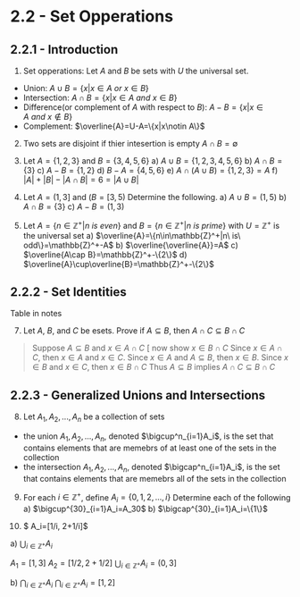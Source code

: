 # 2.2 - Set Opperations

## 2.2.1 - Introduction

1. Set opperations: Let $A$ and $B$ be sets with $U$ the universal set.
- Union: $A\cup B=\{x|x\in A\ or\ x\in B\}$
- Intersection: $A\cap B=\{x|x\in A\ and\ x\in B\}$
- Difference(or complement of $A$ with respect to $B$): $A-B=\{x|x\in A\ and\ x\notin B\}$
- Complement: $\overline{A}=U-A=\{x|x\notin A\}$

2. Two sets are disjoint if thier intesertion is empty $A\cap B=\emptyset$

3. Let $A=\{1, 2, 3\}$ and $B=\{3, 4, 5, 6\}$
a) $A\cup B=\{1, 2, 3, 4, 5, 6\}$
b) $A\cap B=\{3\}$
c) $A-B=\{1, 2\}$
d) $B-A=\{4, 5, 6\}$
e) $A\cap(A\cup B)=\{1, 2, 3\}=A$
f) $|A|+|B|-|A\cap B|=6=|A\cup B|$

4. Let $A=(1,3]$ and $(B=[3, 5)$ Determine the following.
a) $A\cup B=(1,5)$
b) $A\cap B=\{3\}$
c) $A-B=(1,3)$

5) Let $A=\{n\in\mathbb{Z}^+|n\ is\ even\}$ and $B=\{n\in\mathbb{Z}^+|n\ is\ prime\}$ with $U=\mathbb{Z}^+$ is the universal set
a) $\overline{A}=\{n\in\mathbb{Z}^+|n\ is\ odd\}=\mathbb{Z}^+-A$
b) $\overline{\overline{A}}=A$
c) $\overline{A\cap B}=\mathbb{Z}^+-\{2\}$
d) $\overline{A}\cup\overline{B}=\mathbb{Z}^+-\{2\}$

## 2.2.2 - Set Identities

Table in notes

7. Let $A$, $B$, and $C$ be esets. Prove if $A\subseteq B$, then $A\cap C\subseteq B\cap C$
> Suppose $A\subseteq B$ and $x\in A\cap C$ \[ now show $x\in B\cap C$
> Since $x\in A\cap C$, then $x\in A$ and $x\in C$.
> Since $x\in A$ and $A\subseteq B$, then $x\in B$.
> Since $x\in B$ and $x\in C$, then $x\in B\cap C$
> Thus $A\subseteq B$ implies $A\cap C\subseteq B\cap C$

## 2.2.3 - Generalized Unions and Intersections

8. Let $A_1, A_2, ..., A_n$ be a collection of sets 
- the union $A_1, A_2,...,A_n$, denoted $\bigcup^n_{i=1}A_i$, is the set that contains elements that are memebrs of at least one of the sets in the collection
- the intersection $A_1, A_2,...,A_n$, denoted $\bigcap^n_{i=1}A_i$, is the set that contains elements that are memebrs all of the sets in the collection

9. For each $i\in\mathbb{Z}^+$, define $A_i=\{0, 1, 2, ..., i\}$ Determine each of the following 
a) $\bigcup^{30}_{i=1}A_i=A_30$
b) $\bigcap^{30}_{i=1}A_i=\{1\}$

10. $ A_i=[1/i, 2+1/i]$

a) 
$\bigcup_{i\in\mathbb{Z}^+}A_i$

$A_1=[1,3]$
$A_2=[1/2,2+1/2]$
$\bigcup_{i\in\mathbb{Z}^+}A_i=(0,3]$

b)
$\bigcap_{i\in\mathbb{Z}^+}A_i$
$\bigcap_{i\in\mathbb{Z}^+}A_i=[1,2]$

